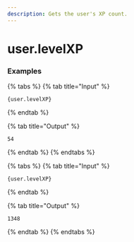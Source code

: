 ```yaml
---
description: Gets the user's XP count.
---
```


# user.levelXP <user>

### Examples

{% tabs %}
{% tab title="Input" %}
```text
{user.levelXP}
```
{% endtab %}

{% tab title="Output" %}
```text
54
```
{% endtab %}
{% endtabs %}

{% tabs %}
{% tab title="Input" %}
```text
{user.levelXP}
```
{% endtab %}

{% tab title="Output" %}
```text
1348
```
{% endtab %}
{% endtabs %}